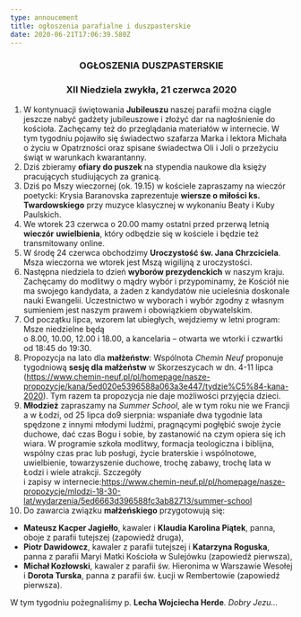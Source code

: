 ```yaml
---
type: annoucement
title: ogłoszenia parafialne i duszpasterskie
date: 2020-06-21T17:06:39.580Z
---
```

<!--StartFragment-->

<h3 style="text-align:center;">OGŁOSZENIA DUSZPASTERSKIE</h3>

<h3 style="text-align:center;">XII Niedziela zwykła, 21 czerwca 2020</h3> 

1. W kontynuacji świętowania **Jubileuszu** naszej parafii można ciągle jeszcze nabyć gadżety jubileuszowe i złożyć dar na nagłośnienie do kościoła. Zachęcamy też do przeglądania materiałów w internecie. W tym tygodniu pojawiło się świadectwo szafarza Marka i lektora Michała o życiu w Opatrzności oraz spisane świadectwa Oli i Joli o przeżyciu świąt w warunkach kwarantanny.
2. Dziś zbieramy **ofiary do puszek** na stypendia naukowe dla księży pracujących studiujących za granicą.
3. Dziś po Mszy wieczornej (ok. 19.15) w kościele zapraszamy na wieczór poetycki: Krysia Baranovska zaprezentuje **wiersze o miłości ks. Twardowskiego** przy muzyce klasycznej w wykonaniu Beaty i Kuby Paulskich.
4. We wtorek 23 czerwca o 20.00 mamy ostatni przed przerwą letnią **wieczór** **uwielbienia**, który odbędzie się w kościele i będzie też transmitowany online.
5. W środę 24 czerwca obchodzimy **Uroczystość św. Jana Chrzciciela**. Msza wieczorna we wtorek jest Mszą wigilijną z uroczystości.
6. Następna niedziela to dzień **wyborów prezydenckich** w naszym kraju. Zachęcamy do modlitwy o mądry wybór i przypominamy, że Kościół nie ma swojego kandydata, a żaden z kandydatów nie ucieleśnia doskonale nauki Ewangelii. Uczestnictwo w wyborach i wybór zgodny z własnym sumieniem jest naszym prawem i obowiązkiem obywatelskim.
7. Od początku lipca, wzorem lat ubiegłych, wejdziemy w letni program: Msze niedzielne będą\
   o 8.00, 10.00, 12.00 i 18.00, a kancelaria – otwarta we wtorki i czwartki od 18:45 do 19:30.
8. Propozycja na lato dla **małżeństw**: Wspólnota *Chemin Neuf* proponuje tygodniową **sesję dla małżeństw** w Skorzeszycach w dn. 4-11 lipca (<https://www.chemin-neuf.pl/pl/homepage/nasze-propozycje/kana/5ed020e5396588a063a3e447/tydzie%C5%84-kana-2020>). Tym razem ta propozycja nie daje możliwości przyjęcia dzieci.
9. **Młodzież** zapraszamy na *Summer School*, ale w tym roku nie we Francji a w Łodzi, od 25 lipca do9 sierpnia: wspaniałe dwa tygodnie lata spędzone z innymi młodymi ludźmi, pragnącymi pogłębić swoje życie duchowe, dać czas Bogu i sobie, by zastanowić na czym opiera się ich wiara. W programie szkoła modlitwy, formacja teologiczna i biblijna, wspólny czas prac lub posługi, życie braterskie i wspólnotowe, uwielbienie, towarzyszenie duchowe, trochę zabawy, trochę lata w Łodzi i wiele atrakcji. Szczegóły\
   i zapisy w internecie:<https://www.chemin-neuf.pl/pl/homepage/nasze-propozycje/mlodzi-18-30-lat/wydarzenia/5ed6663d396588fc3ab82713/summer-school>
10. Do zawarcia związku **małżeńskiego** przygotowują się:

* **Mateusz Kacper Jagiełło**, kawaler i **Klaudia Karolina Piątek**, panna, oboje z parafii tutejszej (zapowiedź druga),
* **Piotr Dawidowcz**, kawaler z parafii tutejszej i **Katarzyna Roguska**, panna z parafii Maryi Matki Kościoła w Sulejówku (zapowiedź pierwsza),
* **Michał Kozłowski**, kawaler z parafii św. Hieronima w Warszawie Wesołej i **Dorota Turska**, panna z parafii św. Łucji w Rembertowie (zapowiedź pierwsza).

W tym tygodniu pożegnaliśmy p. **Lecha Wojciecha Herde**. *Dobry Jezu…*

<!--EndFragment-->